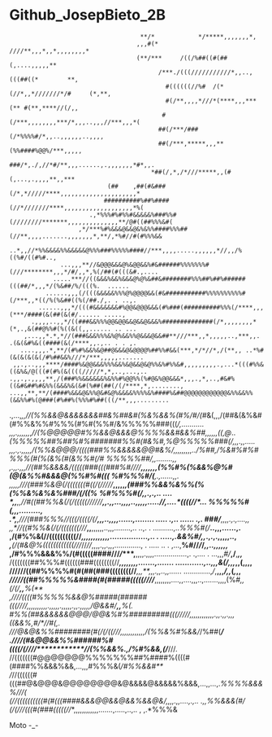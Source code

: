 # Github_JosepBieto_2B

                                                                                                                        
                                                                                                                        
                                        **/*            */*****,,,,,,,*,                                                
                                       ,,,#(*        ////**,,,*,,*,,,,,,,,*                                             
                                       (**/***     /((/%##((#(##(,....,,,,,**                                           
                                             /***./(((///////////*,,..,(((##((*        **,                              
                                               #((((((//%#  /(*(//*,,*///////*/#     (*,**,                             
                                               #(/**,,,,*///*(****,,,***(** #(**,****//(/,,                             
                                              #(/***,,,,,,,,***/*,,,..,,,//***,,,*(                                     
                                             ##(/***/###(/*%%%%#/*,,..,,,,,,..,,,,                                      
                                             ##(/***,*****,,,**(%%####%@@%/***,,,,,                                     
                                            ###/*,./,//*#/**,,,......,.,,,,,,,*#*,,.                                    
                                           *##(/,*,/*///*****,,(#(,...,.,,,,**,,***                                     
                               (##    ,##(#&###(/*,*/////****,,,,,,,,,,,,,,,,,,,,,*                                     
                              ##########%##%####(//*///////****,,,,,,,,,,,,,,,,,,,*%(                                   
                          .,*%%%#%#%%#&&&&&%###%%#(////////*******,,,,,,,,,,,,,,**/@#((##%%%&#(                         
                       ,*/***%#%&&&@&&@&%&%%####%%%##(//**,,,,.......,,,,,,,*,**/,*%#//#(#%%%&&                         
                    ..*,,//*%%&&&&%%&&&&&@%%%###%%%%%####//***,,,,.....,,,,,,*//,,/%((%#/((#%#..,                       
                  ...,,,**//&@@@&&&@%&@@&&%#&######%%%%%%%#(///********,,,*/#/,,*,%(/##(#(((&#.,....                    
                .....***//((&&&%&&%&&&@%@%&##&########%%%##%##%######(((##/*,,,*/(%&##/%/(((%.  ......                  
              ......,,,(/(((&&&&&%%%@%@@@@&&(#&###########%%%%%%%%%%#(/***,,*((/%(%&##((%(/##./,. . ..,.                
            ......,,,*/(((#&&&&&&&#%@@&@@@&&&(#%###(##########%%%(/****,,,(***/####(&(##(&(#/...... .....,              
          .,,,,..,,*/((###&&%%%@@&@@&&@&&@&&&%##############(/*,,,,,,,,*(*,.,&(##@%%#(%((&((,,...... .. ...             
        ,...,,*.*,*//(###&&&%%%&%@%&&%%@&&&@&&##**///***,,*,,,,,..,***,,. .(&(&#%&((####(&(/****,,.,.. . . ,.           
       ....,,,.*,**/(#%#%&&%&@##@&&&@&@@@@%##%%#&&(***,*/*//*,/(**,, ..*%#(&(&(&(&(/#%##&&%///*/***,,,,,.......         
     ,,.,..,,,****/####%&@@&&&%%%&&%&@&&@&@%%&%#%%&#,,,,,,,,,.,...*(((#%%&((&%&/@(((#(#%(&((((/////*,*,..,...,..        
    .,,.,.,,,,**,/(###%%&&&&&&%&%%#%@@%%(%#@&%@@&&&*,,,.,*,..,#&#%((&#&##%#&%%(&&&%&(&#(%##(##(/(/****,*,........,      
    ...,,**,**/(####%&&&@&%%@&#&@%&&&&%%%%&%####%&##@@@@@@@@@@@@&%%&&%%(&&%%#%(@###(#%##%(%%%#%##(((/**,,,.........     
   .,...,*,,***//(%%&&@&&&&&&&##&%##&#(%&%&&%(#%/#*/(#*&(,,,/(##&(&%&#(#%%&%%#%%%(#%#(%%#/&%%%%%###(((*/,...........    
   ,,,.,,,,,,*,*//(%@@@@@#%%&&@&&&@%%%%&&#&&%##,,,,,,((,@*..*(%%%%%##%##%#%#######%%#(#&%#,%@%%%%%###(/***,,,.,,.....   
   ,,,.,.,,,,*,**/(%%&@@@/((((###%%&&&&&@@#&%/*,*,,,,**,,,,../%##,/%&#%#%#%%%(#(%(&%(#(&%%#(/# *%%%%%##/*,,........,,   
   *,.,,.,,,***//(##%&&&&/(((((###(((###%#////******,,,,,**,,(%%#%(%&&%@%#(@(&%%#&&&@(%%#%#(((  %#%%%#/(**,.,......,,.  
    ,,,**,,***///(###%&@(/(((((((#((/(//*//**/***,,,,,*****,*(###%%&&%&%%(%(%%&%&%&%###/(/((%  %#%%%#(/,*,.,.,.. ....   
     *,,**,,**//#((##%%&(/(/(((((//////********,,.,,...,,,,..,,,,,.....*//*,....*((((/**/*...  %%%%%#(**,,,.........,   
      .*,**,**///(###%%%//(((/((((/(**/*******,,,..*,,,,......,........ ..... .,.. ...... .,. ###/***,*,*,,.,.,....,,   
        *,,****/*/((#%%&(/(/(((((((///*****,**,**,,,,,,..,,,........,..  ..,. . ..........,..*%%%#(/***..,,,......,.    
         ****,****/(#%%&(//((((((((((//*********,,*,,,,,,,,,,................,..  .  .....,.*&&%#/,,*.,.,.,,,,,..,      
          *,******(/(#&@%((((((((((((///*//*//*,,,,.,,.,,,............., . ..... .. . ,...,**%#//*/*/*,,..,,,,,,*       
          **,**/#%%%&&&%%/(#(((((####///*/****,**,,,,.,,,,................,. .,.... . ...,,,*#/***,/**,***,,***         
            /(((((((##%%%#((((((###((((((((//****,,,,,,,,.......,....... ............,..,,,&(/*,,,*,,(**,,,,**          
            //////((##%%%%#(#(##(###((((((((//****,,*,**,,,.,,..,,.....*. .............,*/*,**,,,*/,,*(*,*,,            
            */////((##%%%%%&####(#(#####(((((////***,,,,,,,,....,,....,,,..,.......,,,,(%#*,,(/(/**,,**%(**             
           ,////((((#%%%%%&&@%#####(######(((////***,,*,,,,,,,,.,,,,,.,,,,,.,,.,,,,,**/@&&#/****,*,****%(.              
             #%%(##&&&&&&@@@/@@&%#%#########(((/////****,,,,,*,,,*,,,,.,,.,,.,,,***((&&%,**#/*/**/#(,*.                 
                            ///@&@&%%########(#(/(/((///***,**,,,,,,*,*,,,*,***/(%%&%#%&&/*/%##(*****/                  
                           .////(#&@@&&%%######%#((((/(////*************/*/(%%&&%.,/%#%&&**,(/***///.                   
                           //(((((((#@@@@@@@%%%%%%%##%####%((((#(####%%&&&%&&,...,,,#%%%&(*/#%%&&#**                    
                          /*//((((((#(((##@&@@@&@@@@@@@@&@&&&&@&&&&&%&&&,...,,...,.*%%%%&&&%//***/(                     
                          (//((((((((((#(#(((####&&&@@&&@&&%&&@&/*,,,,.,,....,.,.. .,,%%&&&(#/                          
                          (/(///(((#(###(((((//**,,,,,,,,,,,,.......,.....,..,.. , ,.*%%%&       


Moto
-_-

